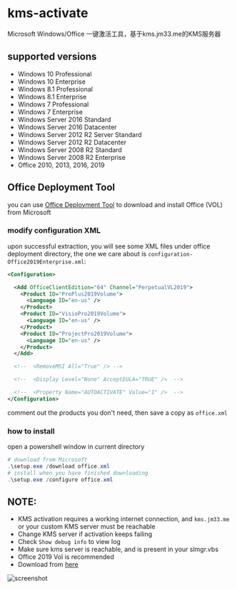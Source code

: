 # kms-activate
Microsoft Windows/Office 一键激活工具，基于kms.jm33.me的KMS服务器

## supported versions

- Windows 10 Professional
- Windows 10 Enterprise
- Windows 8.1 Professional
- Windows 8.1 Enterprise
- Windows 7 Professional
- Windows 7 Enterprise
- Windows Server 2016 Standard
- Windows Server 2016 Datacenter
- Windows Server 2012 R2 Server Standard
- Windows Server 2012 R2 Datacenter
- Windows Server 2008 R2 Standard
- Windows Server 2008 R2 Enterprise
- Office 2010, 2013, 2016, 2019

## Office Deployment Tool

you can use [Office Deployment Tool](https://www.microsoft.com/en-us/download/details.aspx?id=49117) to download and install Office (VOL) from Microsoft

### modify configuration XML

upon successful extraction, you will see some XML files under office deployment directory,
the one we care about is `configuration-Office2019Enterprise.xml`:

```xml
<Configuration>

  <Add OfficeClientEdition="64" Channel="PerpetualVL2019">
    <Product ID="ProPlus2019Volume">
      <Language ID="en-us" />
    </Product>
    <Product ID="VisioPro2019Volume">
      <Language ID="en-us" />
    </Product>
    <Product ID="ProjectPro2019Volume">
      <Language ID="en-us" />
    </Product>
  </Add>

  <!--  <RemoveMSI All="True" /> -->

  <!--  <Display Level="None" AcceptEULA="TRUE" />  -->

  <!--  <Property Name="AUTOACTIVATE" Value="1" />  -->
</Configuration>
```

comment out the products you don't need, then save a copy as `office.xml`

### how to install

open a powershell window in current directory

```powershell
# download from Microsoft
.\setup.exe /download office.xml
# install when you have finished downloading
.\setup.exe /configure office.xml
```

## NOTE:

- KMS activation requires a working internet connection, and `kms.jm33.me` or your custom KMS server must be reachable
- Change KMS server if activation keeps failing
- Check `Show debug info` to view log
- Make sure kms server is reachable, and is present in your slmgr.vbs
- Office 2019 Vol is recommended
- Download from [here](https://github.com/jm33-m0/kms-activate/releases)

![screenshot](/img/win-activate.JPG)
